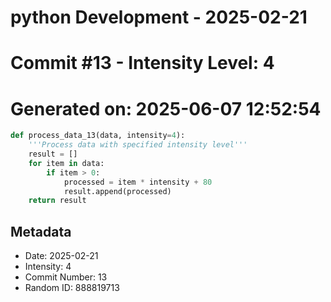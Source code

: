 ﻿# python Development - 2025-02-21
# Commit #13 - Intensity Level: 4
# Generated on: 2025-06-07 12:52:54
```python
def process_data_13(data, intensity=4):
    '''Process data with specified intensity level'''
    result = []
    for item in data:
        if item > 0:
            processed = item * intensity + 80
            result.append(processed)
    return result
```
## Metadata
- Date: 2025-02-21
- Intensity: 4
- Commit Number: 13
- Random ID: 888819713
